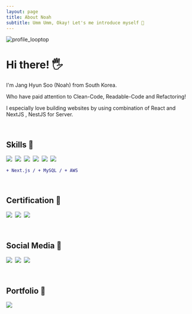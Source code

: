 ```yaml
---
layout: page
title: About Noah
subtitle: Umm Umm, Okay! Let's me introduce myself 🎤
---
```


![profile_looptop](https://user-images.githubusercontent.com/74864925/139642124-1cdfe388-6b88-44d2-81c8-78d3d68e1291.jpg)

# Hi there! 🖐

I'm Jang Hyun Soo (Noah) from South Korea. 

Who have paid attention to Clean-Code, Readable-Code and Refactoring!

I especially love building websites by using combination of React and NextJS , NestJS for Server.

<br/>

## Skills 🐹

<img src="https://img.shields.io/badge/HTML5-E34F26?style=flat&logo=HTML5&logoColor=white"/>&nbsp;
<img src="https://img.shields.io/badge/CSS3-1572B6?style=flat&logo=CSS3&logoColor=white"/>&nbsp; 
<img src="https://img.shields.io/badge/JavaScript-F7DF1E?style=flat&logo=JavaScript&logoColor=white"/>&nbsp;
<img src="https://img.shields.io/badge/TypeScript-3178C6?style=flat&logo=TypeScript&logoColor=white"/>&nbsp;
<img src="https://img.shields.io/badge/React-61DAFB?style=flat&logo=React&logoColor=white"/>&nbsp;
<img src="https://img.shields.io/badge/Node.js-339933?style=flat&logo=node.js&logoColor=white"/>&nbsp;

```diff
+ Next.js / + MySQL / + AWS
```

<br/>

## Certification 🐯

<img src="https://img.shields.io/badge/Engineer_Information-000000?style=flat"/>&nbsp;
<img src="https://img.shields.io/badge/English_Interpreter-1572B6?style=flat"/>&nbsp;
<img src="https://img.shields.io/badge/Japanese_Interpreter-E34F26?style=flat"/>&nbsp;

<br/>

## Social Media 🐰

<a href="https://github.com/noah071610" target="_blank"><img src="https://image.flaticon.com/icons/png/24/25/25657.png"/></a>&nbsp;
<a href="https://www.instagram.com/salmonchobab" target="_blank"><img src="https://image.flaticon.com/icons/png/24/1409/1409946.png"/></a>&nbsp;
<a href="mailto:noah071610@naver.com"><img src="https://image.flaticon.com/icons/png/24/552/552486.png"/></a>&nbsp;

<br/>

## Portfolio 🙈

<a href="https://jshyunsoo.site"><img src="https://img.shields.io/badge/View_Portfolio-D5E5FA?style=for-the-badge"/></a>


